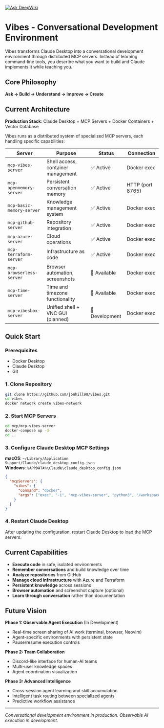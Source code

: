 [![Ask DeepWiki](https://deepwiki.com/badge.svg)](https://deepwiki.com/jonhill90/vibes)

# Vibes - Conversational Development Environment

Vibes transforms Claude Desktop into a conversational development environment through distributed MCP servers. Instead of learning command-line tools, you describe what you want to build and Claude implements it while teaching you.

## Core Philosophy

**Ask → Build → Understand → Improve → Create**

## Current Architecture

**Production Stack**: Claude Desktop + MCP Servers + Docker Containers + Vector Database

Vibes runs as a distributed system of specialized MCP servers, each handling specific capabilities:

| Server | Purpose | Status | Connection |
|--------|---------|--------|------------|
| `mcp-vibes-server` | Shell access, container management | ✅ Active | Docker exec |
| `mcp-openmemory-server` | Persistent conversation memory | ✅ Active | HTTP (port 8765) |
| `mcp-basic-memory-server` | Knowledge management system | ✅ Active | Docker exec |
| `mcp-github-server` | Repository integration | ✅ Active | Docker exec |
| `mcp-azure-server` | Cloud operations | ✅ Active | Docker exec |
| `mcp-terraform-server` | Infrastructure as code | ✅ Active | Docker exec |
| `mcp-browserless-server` | Browser automation, screenshots | 🔧 Available | Docker exec |
| `mcp-time-server` | Time and timezone functionality | 🔧 Available | Docker exec |
| `mcp-vibesbox-server` | Unified shell + VNC GUI (planned) | 🚧 Development | Docker exec |

## Quick Start

### Prerequisites
- Docker Desktop
- Claude Desktop
- Git

### 1. Clone Repository
```bash
git clone https://github.com/jonhill90/vibes.git
cd vibes
docker network create vibes-network
```

### 2. Start MCP Servers
```bash
cd mcp/mcp-vibes-server
docker-compose up -d
cd ..
```

### 3. Configure Claude Desktop MCP Settings

**macOS**: `~/Library/Application Support/Claude/claude_desktop_config.json`  
**Windows**: `%APPDATA%\Claude\claude_desktop_config.json`

```json
{
  "mcpServers": {
    "vibes": {
      "command": "docker",
      "args": ["exec", "-i", "mcp-vibes-server", "python3", "/workspace/server.py"]
    }
  }
}
```

### 4. Restart Claude Desktop

After updating the configuration, restart Claude Desktop to load the MCP servers.

## Current Capabilities

- **Execute code** in safe, isolated environments
- **Remember conversations** and build knowledge over time
- **Analyze repositories** from GitHub
- **Manage cloud infrastructure** with Azure and Terraform
- **Persistent knowledge** across sessions
- **Browser automation** and screenshot capture (optional)
- **Learn through conversation** rather than documentation

## Future Vision

**Phase 1: Observable Agent Execution** (In Development)
- Real-time screen sharing of AI work (terminal, browser, Neovim)
- Agent-specific environments with persistent state
- Pause/resume execution controls

**Phase 2: Team Collaboration**
- Discord-like interface for human-AI teams
- Multi-user knowledge spaces
- Agent coordination visualization

**Phase 3: Advanced Intelligence**
- Cross-session agent learning and skill accumulation
- Intelligent task routing between specialized agents
- Predictive workflow assistance

---

*Conversational development environment in production. Observable AI execution in development.*
